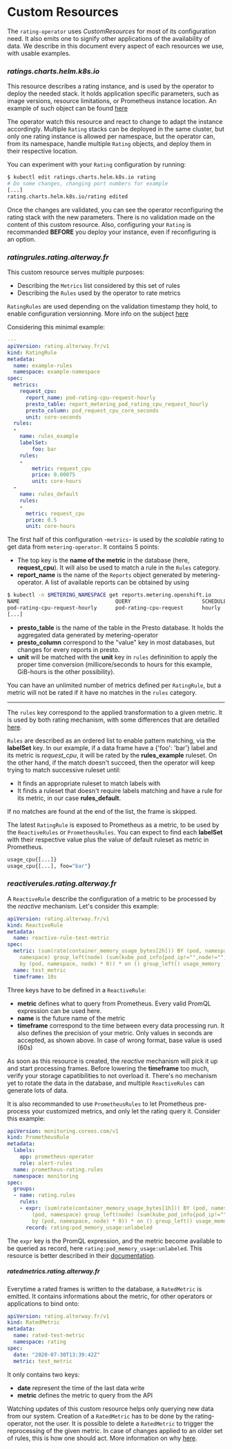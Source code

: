 # **Custom Resources**

The `rating-operator` uses *CustomResources* for most of its configuration need.
It also emits one to signify other applications of the availability of data.
We describe in this document every aspect of each resources we use, with usable examples.

### ***ratings**.charts.helm.k8s.io*

This resource describes a rating instance, and is used by the operator to deploy the needed stack.
It holds application specific parameters, such as image versions, resource limitations, or Prometheus instance location.
An example of such object can be found [here](/deploy/crds/charts.helm.k8s.io_v1alpha1_rating_cr.yaml)

The operator watch this resource and react to change to adapt the instance accordingly.
Multiple `Rating` stacks can be deployed in the same cluster, but only one rating instance is allowed per namespace, but the operator can, from its namespace, handle multiple `Rating` objects, and deploy them in their respective location.

You can experiment with your `Rating` configuration by running:
```sh
$ kubectl edit ratings.charts.helm.k8s.io rating
# Do some changes, changing port numbers for example
[...]
rating.charts.helm.k8s.io/rating edited
```
Once the changes are validated, you can see the operator reconfiguring the rating stack with the new parameters.
There is no validation made on the content of this custom resource.
Also, configuring your `Rating` is recommanded **BEFORE** you deploy your instance, even if reconfiguring is an option.

### ***ratingrules**.rating.alterway.fr*

This custom resource serves multiple purposes:
- Describing the `Metrics` list considered by this set of rules
- Describing the `Rules` used by the operator to rate metrics

`RatingRules` are used depending on the validation timestamp they hold, to enable configuration versionning.
More info on the subject [here](/documentation/FEATURES.md)


Considering this minimal example:
```yml
---
apiVersion: rating.alterway.fr/v1
kind: RatingRule
metadata:
  name: example-rules
  namespace: example-namespace
spec:
  metrics:
    request_cpu:
      report_name: pod-rating-cpu-request-hourly
      presto_table: report_metering_pod_rating_cpu_request_hourly
      presto_column: pod_request_cpu_core_seconds
      unit: core-seconds
  rules:
  -
    name: rules_example
    labelSet:
        foo: bar
    rules:
    -
        metric: request_cpu
        price: 0.00075
        unit: core-hours
  -
    name: rules_default
    rules:
    -
      metric: request_cpu
      price: 0.5
      unit: core-hours
```

The first half of this configuration -`metrics`- is used by the *scalable* rating to get data from `metering-operator`. It contains 5 points:
- The top key is the **name of the metric** in the database (here, **request_cpu**). It will also be used to match a rule in the `Rules` category.
- **report_name** is the name of the `Reports` object generated by metering-operator. A list of available reports can be obtained by using
```sh
$ kubectl -n $METERING_NAMESPACE get reports.metering.openshift.io
NAME                               QUERY                       SCHEDULE   RUNNING                  FAILED   LAST REPORT TIME       AGE
pod-rating-cpu-request-hourly      pod-rating-cpu-request      hourly     ReportingPeriodWaiting            2020-07-30T09:00:00Z   7d18h
[...]
```
- **presto_table** is the name of the table in the Presto database. It holds the aggregated data generated by metering-operator
- **presto_column** correspond to the "value" key in most databases, but changes for every reports in presto.
- **unit** will be matched with the **unit** key in `rules` defininition to apply the proper time conversion (millicore/seconds to hours for this example, GiB-hours is the other possibility).

You can have an unlimited number of metrics defined per `RatingRule`, but a metric will not be rated if it have no matches in the `rules` category.

----

The `rules` key correspond to the applied transformation to a given metric.
It is used by both rating mechanism, with some differences that are detailled [here](/documentation/FEATURES.md).

`Rules` are described as an ordered list to enable pattern matching, via the **labelSet** key.
In our example, if a data frame have a {'foo': 'bar'} label and its metric is *request_cpu*, it will be rated by the **rules_example** ruleset.
On the other hand, if the match doesn't succeed, then the operator will keep trying to match successive ruleset until:
- It finds an appropriate ruleset to match labels with
- It finds a ruleset that doesn't require labels matching and have a rule for its metric, in our case **rules_default**.

If no matches are found at the end of the list, the frame is skipped.

The latest `RatingRule` is exposed to Prometheus as a metric, to be used by the `ReactiveRules` or `PrometheusRules`.
You can expect to find each **labelSet** with their respective value plus the value of default ruleset as metric in Prometheus.
```sh
usage_cpu{[...]}
usage_cpu{[...], foo="bar"}
```


### ***reactiverules**.rating.alterway.fr*

A `ReactiveRule` describe the configuration of a metric to be processed by the *reactive* mechanism.
Let's consider this example:
```yml
apiVersion: rating.alterway.fr/v1
kind: ReactiveRule
metadata:
  name: reactive-rule-test-metric
spec:
  metric: (sum(rate(container_memory_usage_bytes[2h])) BY (pod, namespace) + on (pod,
    namespace) group_left(node) (sum(kube_pod_info{pod_ip!="",node!="",host_ip!=""})
    by (pod, namespace, node) * 0)) * on () group_left() usage_memory
  name: test_metric
  timeframe: 10s
```
Three keys have to be defined in a `ReactiveRule`:
- **metric** defines what to query from Prometheus. Every valid PromQL expression can be used here.
- **name** is the future name of the metric
- **timeframe** correspond to the time between every data processing run. It also defines the precision of your metric. Only values in seconds are accepted, as shown above. In case of wrong format, base value is used (60s)

As soon as this resource is created, the *reactive* mechanism will pick it up and start processing frames.
Before lowering the **timeframe** too much, verify your storage capatibilities to not overload it.
There's no mechanism yet to rotate the data in the database, and multiple `ReactiveRules` can generate lots of data.

It is also recommanded to use `PrometheusRules` to let Prometheus pre-process your customized metrics, and only let the rating query it.
Consider this example:
```yaml
apiVersion: monitoring.coreos.com/v1
kind: PrometheusRule
metadata:
  labels:
    app: prometheus-operator
    role: alert-rules
  name: prometheus-rating.rules
  namespace: monitoring
spec:
  groups:
  - name: rating.rules
    rules:
    - expr: (sum(rate(container_memory_usage_bytes[1h])) BY (pod, namespace) + on
        (pod, namespace) group_left(node) (sum(kube_pod_info{pod_ip!="",node!="",host_ip!=""})
        by (pod, namespace, node) * 0)) * on () group_left() usage_memory
      record: rating:pod_memory_usage:unlabeled
```
The `expr` key is the PromQL expression, and the metric become available to be queried as record, here `rating:pod_memory_usage:unlabeled`.
This resource is better described in their [documentation](https://prometheus.io/docs/prometheus/latest/configuration/alerting_rules/).

##### *ratedmetrics.rating.alterway.fr*

Everytime a rated frames is written to the database, a `RatedMetric` is emitted.
It contains informations about the metric, for other operators or applications to bind onto:
```yaml
apiVersion: rating.alterway.fr/v1
kind: RatedMetric
metadata:
  name: rated-test-metric
  namespace: rating
spec:
  date: "2020-07-30T13:39:42Z"
  metric: test_metric
```
It only contains two keys:
- **date** represent the time of the last data write
- **metric** defines the metric to query from the API

Watching updates of this custom resource helps only querying new data from our system.
Creation of a `RatedMetric` has to be done by the rating-operator, not the user.
It is possible to delete a `RatedMetric` to trigger the reprocessing of the given metric. In case of changes applied to an older set of rules, this is how one should act. More information on why [here](/documentation/FEATURES.md).
